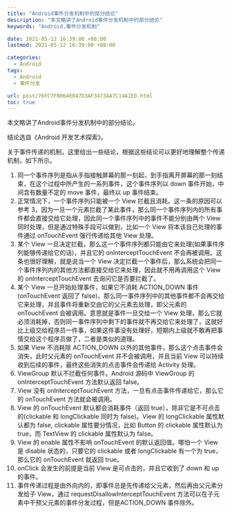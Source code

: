 ```yaml
---
title: "Android事件分发机制中的部分结论"
description: "本文略讲了Android事件分发机制中的部分结论"
keywords: "Android,事件分发机制"

date: 2021-05-12 16:39:00 +08:00
lastmod: 2021-05-12 16:39:00 +08:00

categories:
  - Android
tags:
  - Android
  - 事件分发

url: post/76FC7F0064E047D3AF3473AA7C14A1E0.html
toc: true
---
```


本文略讲了Android事件分发机制中的部分结论。

<!--More-->

结论选自《Android 开发艺术探索》。

关于事件传递的机制，这里给出一些结论，根据这些结论可以更好地理解整个传递机制，如下所示。

1. 同一个事件序列是指从手指接触屏幕的那一刻起，到手指离开屏幕的那一刻结束，在这个过程中所产生的一系列事件，这个事件序列以 down 事件开始，中间含有数量不定的 move 事件，最终以 up 事件结束。
2. 正常情况下，一个事件序列只能被一个 View 拦截且消耗。这一条的原因可以参考 3，因为一旦一个元素拦截了某此事件，那么同一个事件序列内的所有事件都会直接交给它处理，因此同一个事件序列中的事件不能分别由两个 View 同时处理，但是通过特殊手段可以做到，比如一个 View 将本该自己处理的事件通过 onTouchEvent 强行传递给其他 View 处理。
3. 某个 View 一旦决定拦截，那么这一个事件序列都只能由它来处理(如果事件序列能够传递给它的话)，并且它的 onInterceptTouchEvent 不会再被调用。这条也很好理解，就是说当一个 View 决定拦截一个事件后，那么系统会把同一个事件序列内的其他方法都直接交给它来处理，因此就不用再调用这个 View 的 onInterceptTouchEvent 去询问它是否要拦截了。
4. 某个 View 一旦开始处理事件，如果它不消耗 ACTION_DOWN 事件(onTouchEvent 返回了 false)，那么同一事件序列中的其他事件都不会再交给它来处理，并且事件将重新交由它的父元素去处理，即父元素的 onTouchEvent 会被调用。意思就是事件一旦交给一个 View 处理，那么它就必须消耗掉，否则同一事件序列中剩下的事件就不再交给它来处理了，这就好比上级交给程序员一件事，如果这件事没有处理好，短期内上级就不敢再把事情交给这个程序员做了，二者是类似的道理。
5. 如果 View 不消耗除 ACTION_DOWN 以外的其他事件，那么这个点击事件会消失，此时父元素的 onTouchEvent 并不会被调用，并且当前 View 可以持续收到后续的事件，最终这些消失的点击事件会传递给 Activity 处理。
6. ViewGroup 默认不拦截任何事件。Android 源码中 ViewGroup 的 onInterceptTouchEvent 方法默认返回 false。
7. View 没有 onInterceptTouchEvent 方法，一旦有点击事件传递给它，那么它的 onTouchEvent 方法就会被调用。
8. View 的 onTouchEvent 默认都会消耗事件（返回 true），除非它是不可点击的(clickable 和 longClickable 同时为 false)。View 的 longClickable 属性默认都为 false, clickable 属性要分情况，比如 Button 的 clickable 属性默认为 true，而 TextView 的 clickable 属性默认为 false。
9. View 的 enable 属性不影响 onTouchEvent 的默认返回值。哪怕一个 View 是 disable 状态的，只要它的 clickable 或者 longClickable 有一个为 true，那么它的 onTouchEvent 就返回 true。
10. onClick 会发生的前提是当前 View 是可点击的，并且它收到了 down 和 up 的事件。
11. 事件传递过程是由外向内的，即事件总是先传递给父元素，然后再由父元素分发给子 View，通过 requestDisallowInterceptTouchEvent 方法可以在子元素中干预父元素的事件分发过程，但是ACTION_DOWN 事件除外。